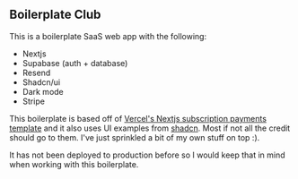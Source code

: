 ## Boilerplate Club

This is a boilerplate SaaS web app with the following:

- Nextjs
- Supabase (auth + database)
- Resend
- Shadcn/ui
- Dark mode
- Stripe

This boilerplate is based off of [Vercel's Nextjs subscription payments template](https://github.com/vercel/nextjs-subscription-payments/tree/main) and it also uses UI examples from [shadcn](https://ui.shadcn.com). Most if not all the credit should go to them. I've just sprinkled a bit of my own stuff on top :\).

It has not been deployed to production before so I would keep that in mind when working with this boilerplate.
